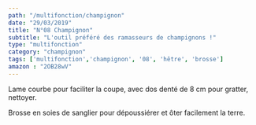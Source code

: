 ```yaml
---
path: "/multifonction/champignon"
date: "29/03/2019"
title: "N°08 Champignon"
subtitle: "L'outil préféré des ramasseurs de champignons !"
type: "multifonction"
category: "champignon"
tags: ['multifonction','champignon', '08', 'hêtre', 'brosse']
amazon : "2OB28wV"
---
```

Lame courbe pour faciliter la coupe, avec dos denté de 8 cm pour gratter, nettoyer.

Brosse en soies de sanglier pour dépoussiérer et ôter facilement la terre.
